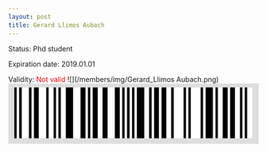 ```yaml
---
layout: post
title: Gerard Llimos Aubach
---
```


Status: Phd student

Expiration date: 2019.01.01

Validity: <font color="red"> Not valid</font> 
![](/members/img/Gerard_Llimos Aubach.png)
![](/members/img/bar.png)
